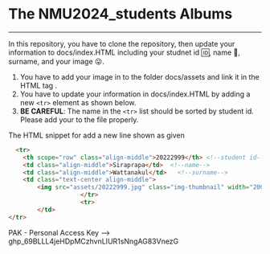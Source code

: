 # The NMU2024_students Albums
---
In this repository,  you have to clone the repository, then update your information to docs/index.HTML including your studnet id :id:, name :name_badge:, surname, and your image :stuck_out_tongue:.

1. You have to add your image in to the folder docs/assets and link it in the HTML tag <img>.
2. You have to update your information in docs/index.HTML by adding a new  `<tr>` element as shown below.
3. **BE CAREFUL**: The name in the `<tr>` list should be sorted by student id. Please add your <tr> to the file properly.

The HTML snippet for add a new line shown as given


```html
  <tr>
    <th scope="row" class="align-middle">20222999</th> <!--student id-->
    <td class="align-middle">Siraprapa</td>  <!--name-->
    <td class="align-middle">Wattanakul</td>   <!--surname-->
    <td class="text-center align-middle">
        <img src="assets/20222999.jpg" class="img-thumbnail" width="200px" height="200px" alt="Coco melon">  <!--src file storage location-->
                    </tr>
                    <tr>
        </td>
</tr>
```

PAK - Personal Access Key --> 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


